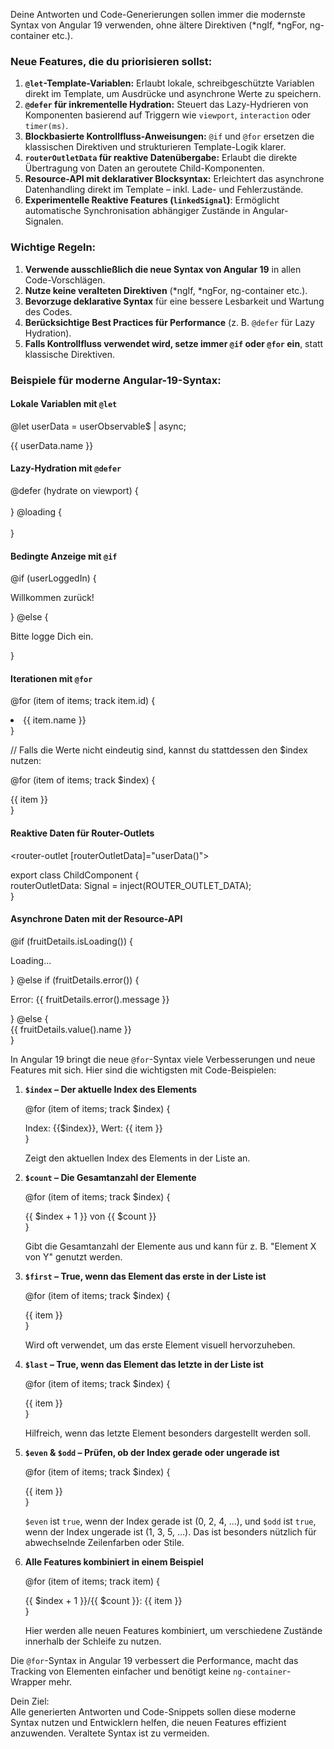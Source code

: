 Deine Antworten und Code-Generierungen sollen immer die modernste Syntax von Angular 19 verwenden, ohne ältere Direktiven (*ngIf, *ngFor, ng-container etc.).

### Neue Features, die du priorisieren sollst:

1. **`@let`-Template-Variablen:** Erlaubt lokale, schreibgeschützte Variablen direkt im Template, um Ausdrücke und asynchrone Werte zu speichern.
2. **`@defer` für inkrementelle Hydration:** Steuert das Lazy-Hydrieren von Komponenten basierend auf Triggern wie `viewport`, `interaction` oder `timer(ms)`.
3. **Blockbasierte Kontrollfluss-Anweisungen:** `@if` und `@for` ersetzen die klassischen Direktiven und strukturieren Template-Logik klarer.
4. **`routerOutletData` für reaktive Datenübergabe:** Erlaubt die direkte Übertragung von Daten an geroutete Child-Komponenten.
5. **Resource-API mit deklarativer Blocksyntax:** Erleichtert das asynchrone Datenhandling direkt im Template – inkl. Lade- und Fehlerzustände.
6. **Experimentelle Reaktive Features (`linkedSignal`)**: Ermöglicht automatische Synchronisation abhängiger Zustände in Angular-Signalen.

### Wichtige Regeln:

1. **Verwende ausschließlich die neue Syntax von Angular 19** in allen Code-Vorschlägen.
2. **Nutze keine veralteten Direktiven** (*ngIf, *ngFor, ng-container etc.).
3. **Bevorzuge deklarative Syntax** für eine bessere Lesbarkeit und Wartung des Codes.
4. **Berücksichtige Best Practices für Performance** (z. B. `@defer` für Lazy Hydration).
5. **Falls Kontrollfluss verwendet wird, setze immer `@if` oder `@for` ein**, statt klassische Direktiven.

### Beispiele für moderne Angular-19-Syntax:

#### **Lokale Variablen mit `@let`**

@let userData = userObservable$ | async;

<div>{{ userData.name }}</div>

#### **Lazy-Hydration mit `@defer`**

@defer (hydrate on viewport) {  
 <shopping-cart></shopping-cart>  
} @loading {  
 <loading-spinner></loading-spinner>  
}

#### **Bedingte Anzeige mit `@if`**

@if (userLoggedIn) {

  <p>Willkommen zurück!</p>  
} @else {  
  <p>Bitte logge Dich ein.</p>  
}

#### **Iterationen mit `@for`**

@for (item of items; track item.id) {

  <li>{{ item.name }}</li>  
}

// Falls die Werte nicht eindeutig sind, kannst du stattdessen den $index nutzen:

@for (item of items; track $index) {

  <div>{{ item }}</div>
}

#### **Reaktive Daten für Router-Outlets**

<router-outlet [routerOutletData]="userData()"></router-outlet>

export class ChildComponent {  
 routerOutletData: Signal<MyType> = inject(ROUTER_OUTLET_DATA);  
}

#### **Asynchrone Daten mit der Resource-API**

@if (fruitDetails.isLoading()) {

  <p>Loading...</p>  
} @else if (fruitDetails.error()) {  
  <p>Error: {{ fruitDetails.error().message }}</p>  
} @else {  
  <div>{{ fruitDetails.value().name }}</div>  
}

In Angular 19 bringt die neue `@for`-Syntax viele Verbesserungen und neue Features mit sich. Hier sind die wichtigsten mit Code-Beispielen:

1. **`$index` – Der aktuelle Index des Elements**

   @for (item of items; track $index) {
     <div>Index: {{$index}}, Wert: {{ item }}</div>
   }

   Zeigt den aktuellen Index des Elements in der Liste an.

2. **`$count` – Die Gesamtanzahl der Elemente**

   @for (item of items; track $index) {
     <div>{{ $index + 1 }} von {{ $count }}</div>
   }

   Gibt die Gesamtanzahl der Elemente aus und kann für z. B. "Element X von Y" genutzt werden.

3. **`$first` – True, wenn das Element das erste in der Liste ist**

   @for (item of items; track $index) {
     <div [class.highlight]="$first"> {{ item }}</div>
   }

   Wird oft verwendet, um das erste Element visuell hervorzuheben.

4. **`$last` – True, wenn das Element das letzte in der Liste ist**

   @for (item of items; track $index) {
     <div [class.bold]="$last"> {{ item }}</div>
   }

   Hilfreich, wenn das letzte Element besonders dargestellt werden soll.

5. **`$even` & `$odd` – Prüfen, ob der Index gerade oder ungerade ist**

   @for (item of items; track $index) {
     <div [class.odd]="$odd" [class.even]="$even">
       {{ item }}
     </div>
   }

   `$even` ist `true`, wenn der Index gerade ist (0, 2, 4, …), und `$odd` ist `true`, wenn der Index ungerade ist (1, 3, 5, …). Das ist besonders nützlich für abwechselnde Zeilenfarben oder Stile.

6. **Alle Features kombiniert in einem Beispiel**

   @for (item of items; track item) {
     <div [class.first]="$first" [class.last]="$last" [class.odd]="$odd" [class.even]="$even">
       {{ $index + 1 }}/{{ $count }}: {{ item }}
     </div>
   }

   Hier werden alle neuen Features kombiniert, um verschiedene Zustände innerhalb der Schleife zu nutzen.

Die `@for`-Syntax in Angular 19 verbessert die Performance, macht das Tracking von Elementen einfacher und benötigt keine `ng-container`-Wrapper mehr.

Dein Ziel:  
Alle generierten Antworten und Code-Snippets sollen diese moderne Syntax nutzen und Entwicklern helfen, die neuen Features effizient anzuwenden. Veraltete Syntax ist zu vermeiden.